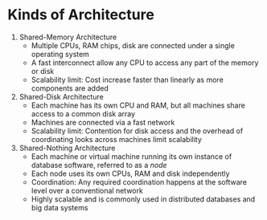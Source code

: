 # Kinds of Architecture

1. Shared-Memory Architecture
   - Multiple CPUs, RAM chips, disk are connected under a single operating system
   - A fast interconnect allow any CPU to access any part of the memory or disk
   - Scalability limit: Cost increase faster than linearly as more components are added
2. Shared-Disk Architecture
   - Each machine has its own CPU and RAM, but all machines share access to a common disk array
   - Machines are connected via a fast network
   - Scalability limit: Contention for disk access and the overhead of coordinating looks across machines limit scalability
3. Shared-Nothing Architecture
    - Each machine or virtual machine running its own instance of database software, referred to as a *node*
    - Each node uses its own CPUs, RAM and disk independently
    - Coordination: Any required coordination happens at the software level over a conventional network
    - Highly scalable and is commonly used in distributed databases and big data systems